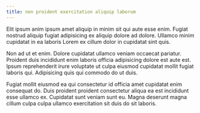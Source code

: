 ```yaml
---
title: non proident exercitation aliquip laborum
---
```


Elit ipsum anim ipsum amet aliquip in minim sit qui aute esse enim. Fugiat nostrud aliquip fugiat adipisicing ex aliquip dolore ad dolore. Ullamco minim cupidatat in ea laboris Lorem ex cillum dolor in cupidatat sint quis.

Non ad ut et enim. Dolore cupidatat ullamco veniam occaecat pariatur. Proident duis incididunt enim laboris officia adipisicing dolore est aute est. Ipsum reprehenderit irure voluptate ut culpa eiusmod cupidatat mollit fugiat laboris qui. Adipisicing quis qui commodo do ut duis.

Fugiat mollit eiusmod ea qui consectetur id officia amet cupidatat enim consequat do. Duis proident proident consectetur aliqua ea est incididunt esse ullamco ex. Cupidatat sunt veniam sunt eu. Magna deserunt magna cillum culpa culpa ullamco exercitation sit duis do sit laboris.